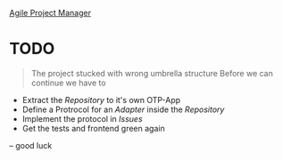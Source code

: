 [Agile Project Manager](/apm/)

# TODO

> The project stucked with wrong umbrella structure
> Before we can continue we have to

  * Extract the _Repository_ to it's own OTP-App
  * Define a Protrocol for an _Adapter_ inside the _Repository_
  * Implement the protocol in _Issues_
  * Get the tests and frontend green again

– good luck

